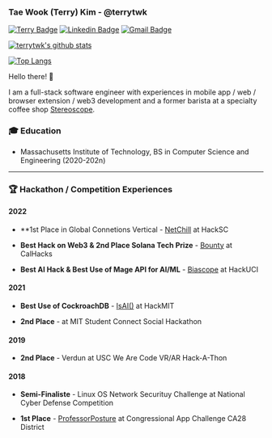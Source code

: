 ### Tae Wook (Terry) Kim - @terrytwk

[![Terry Badge](https://img.shields.io/badge/-Website-green?style=flat-square&logo=google&logoColor=white&link=https://terrytwk.github.io/)](https://terrytwk.github.io/)
[![Linkedin Badge](https://img.shields.io/badge/-LinkedIn-blue?style=flat-square&logo=Linkedin&logoColor=white&link=https://www.linkedin.com/in/tae-wook-terry-kim-5824861b5/)](https://www.linkedin.com/in/tae-wook-terry-kim-5824861b5/)
[![Gmail Badge](https://img.shields.io/badge/-Gmail-d14836?style=flat-square&logo=Gmail&logoColor=white&link=mailto:terrykim950@gmail.com)](mailto:terrykim950@gmail.com)

[![terrytwk's github stats](https://github-readme-stats.vercel.app/api?username=terrytwk&show_icons=true&hide=contribs,issues)](https://github.com/terrytwk)

[![Top Langs](https://github-readme-stats.vercel.app/api/top-langs/?username=terrytwk&layout=compact)](https://github.com/terrytwk)

Hello there! 👋

I am a full-stack software engineer with experiences in mobile app / web / browser extension / web3 development and a former barista at a specialty coffee shop [Stereoscope](https://www.stereoscopecoffee.com/). 

### 🎓 Education

- Massachusetts Institute of Technology, BS in Computer Science and Engineering (2020-202n)

---

### 🏆 Hackathon / Competition Experiences

#### 2022

- **1st Place in Global Connetions Vertical - [NetChill](https://devpost.com/software/netchill?ref_content=my-projects-tab&ref_feature=my_projects) at HackSC

- **Best Hack on Web3 & 2nd Place Solana Tech Prize** - [Bounty](https://devpost.com/software/bounty-8o3idu) at CalHacks
  
- **Best AI Hack & Best Use of Mage API for AI/ML** - [Biascope](https://devpost.com/software/biascope) at HackUCI

#### 2021

- **Best Use of CockroachDB** - [IsAI()](https://github.com/terrytwk/isAI) at HackMIT 

- **2nd Place** - at MIT Student Connect Social Hackathon

#### 2019

- **2nd Place** - Verdun at USC We Are Code VR/AR Hack-A-Thon

#### 2018

- **Semi-Finaliste** - Linux OS Network Securituy Challenge at National Cyber Defense Competition

- **1st Place** - [ProfessorPosture](https://www.congressionalappchallenge.us/2018-winners/#California) at Congressional App Challenge CA28 District

